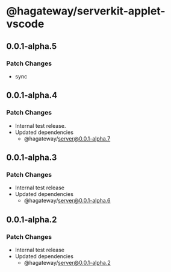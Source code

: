 # @hagateway/serverkit-applet-vscode

## 0.0.1-alpha.5

### Patch Changes

- sync

## 0.0.1-alpha.4

### Patch Changes

- Internal test release.
- Updated dependencies
  - @hagateway/server@0.0.1-alpha.7

## 0.0.1-alpha.3

### Patch Changes

- Internal test release
- Updated dependencies
  - @hagateway/server@0.0.1-alpha.6

## 0.0.1-alpha.2

### Patch Changes

- Internal test release
- Updated dependencies
  - @hagateway/server@0.0.1-alpha.2
